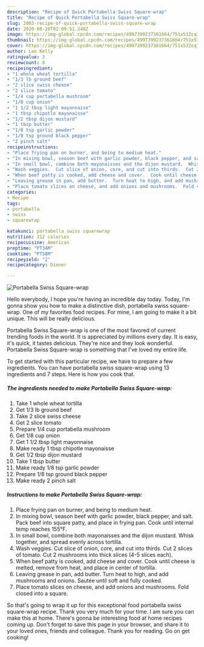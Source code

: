 ```yaml
---
description: "Recipe of Quick Portabella Swiss Square-wrap"
title: "Recipe of Quick Portabella Swiss Square-wrap"
slug: 2003-recipe-of-quick-portabella-swiss-square-wrap
date: 2020-08-20T02:09:51.248Z
image: https://img-global.cpcdn.com/recipes/4997399237361664/751x532cq70/portabella-swiss-square-wrap-recipe-main-photo.jpg
thumbnail: https://img-global.cpcdn.com/recipes/4997399237361664/751x532cq70/portabella-swiss-square-wrap-recipe-main-photo.jpg
cover: https://img-global.cpcdn.com/recipes/4997399237361664/751x532cq70/portabella-swiss-square-wrap-recipe-main-photo.jpg
author: Leo Kelly
ratingvalue: 3
reviewcount: 8
recipeingredient:
- "1 whole wheat tortilla"
- "1/3 lb ground beef"
- "2 slice swiss cheese"
- "2 slice tomato"
- "1/4 cup portabella mushroom"
- "1/8 cup onion"
- "1 1/2 tbsp light mayonnaise"
- "1 tbsp chipotle mayonaisse"
- "1/2 tbsp dijon mustard"
- "1 tbsp butter"
- "1/8 tsp garlic powder"
- "1/8 tsp ground black pepper"
- "2 pinch salt"
recipeinstructions:
- "Place frying pan on burner, and being to medium heat."
- "In mixing bowl, season beef with garlic powder, black pepper, and salt.  Pack beef into square patty, and place in frying pan.  Cook until internal temp reaches 155°F."
- "In small bowl, combine both mayonaisses and the dijon mustard.  Whisk together, and spread evenly across tortilla."
- "Wash veggies.  Cut slice of onion, core, and cut into thirds.  Cut 2 slices of tomato.  Cut 2 mushrooms into thick slices (4-5 slices each)."
- "When beef patty is cooked, add cheese and cover.  Cook until cheese is melted, remove from heat, and place in center of tortilla."
- "Leaving grease in pan, add butter.  Turn heat to high, and add mushrooms and onions.  Sautée until soft and fully cooked."
- "Place tomato slices on cheese, and add onions and mushrooms.  Fold closed into a square."
categories:
- Recipe
tags:
- portabella
- swiss
- squarewrap

katakunci: portabella swiss squarewrap 
nutrition: 112 calories
recipecuisine: American
preptime: "PT34M"
cooktime: "PT58M"
recipeyield: "2"
recipecategory: Dinner

---
```



![Portabella Swiss Square-wrap](https://img-global.cpcdn.com/recipes/4997399237361664/751x532cq70/portabella-swiss-square-wrap-recipe-main-photo.jpg)

Hello everybody, I hope you're having an incredible day today. Today, I'm gonna show you how to make a distinctive dish, portabella swiss square-wrap. One of my favorites food recipes. For mine, I am going to make it a bit unique. This will be really delicious.

Portabella Swiss Square-wrap is one of the most favored of current trending foods in the world. It is appreciated by millions every day. It is easy, it's quick, it tastes delicious. They're nice and they look wonderful. Portabella Swiss Square-wrap is something that I've loved my entire life.




To get started with this particular recipe, we have to prepare a few ingredients. You can have portabella swiss square-wrap using 13 ingredients and 7 steps. Here is how you cook that.

<!--inarticleads1-->

##### The ingredients needed to make Portabella Swiss Square-wrap:

1. Take 1 whole wheat tortilla
1. Get 1/3 lb ground beef
1. Take 2 slice swiss cheese
1. Get 2 slice tomato
1. Prepare 1/4 cup portabella mushroom
1. Get 1/8 cup onion
1. Get 1 1/2 tbsp light mayonnaise
1. Make ready 1 tbsp chipotle mayonaisse
1. Get 1/2 tbsp dijon mustard
1. Take 1 tbsp butter
1. Make ready 1/8 tsp garlic powder
1. Prepare 1/8 tsp ground black pepper
1. Make ready 2 pinch salt




<!--inarticleads2-->

##### Instructions to make Portabella Swiss Square-wrap:

1. Place frying pan on burner, and being to medium heat.
1. In mixing bowl, season beef with garlic powder, black pepper, and salt.  Pack beef into square patty, and place in frying pan.  Cook until internal temp reaches 155°F.
1. In small bowl, combine both mayonaisses and the dijon mustard.  Whisk together, and spread evenly across tortilla.
1. Wash veggies.  Cut slice of onion, core, and cut into thirds.  Cut 2 slices of tomato.  Cut 2 mushrooms into thick slices (4-5 slices each).
1. When beef patty is cooked, add cheese and cover.  Cook until cheese is melted, remove from heat, and place in center of tortilla.
1. Leaving grease in pan, add butter.  Turn heat to high, and add mushrooms and onions.  Sautée until soft and fully cooked.
1. Place tomato slices on cheese, and add onions and mushrooms.  Fold closed into a square.




So that's going to wrap it up for this exceptional food portabella swiss square-wrap recipe. Thank you very much for your time. I am sure you can make this at home. There's gonna be interesting food at home recipes coming up. Don't forget to save this page in your browser, and share it to your loved ones, friends and colleague. Thank you for reading. Go on get cooking!
